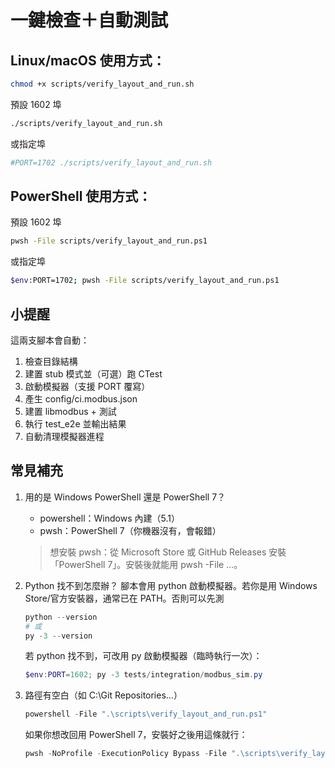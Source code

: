 # 一鍵檢查＋自動測試

## Linux/macOS 使用方式：
``` bash
chmod +x scripts/verify_layout_and_run.sh
```

預設 1602 埠
``` bash
./scripts/verify_layout_and_run.sh
```
或指定埠
``` bash
#PORT=1702 ./scripts/verify_layout_and_run.sh
```

## PowerShell 使用方式：
預設 1602 埠
``` bash
pwsh -File scripts/verify_layout_and_run.ps1
```
或指定埠
``` bash
$env:PORT=1702; pwsh -File scripts/verify_layout_and_run.ps1
```
## 小提醒
這兩支腳本會自動：
1. 檢查目錄結構
2. 建置 stub 模式並（可選）跑 CTest
3. 啟動模擬器（支援 PORT 覆寫）
4. 產生 config/ci.modbus.json
5. 建置 libmodbus + 測試
6. 執行 test_e2e 並輸出結果
7. 自動清理模擬器進程

## 常見補充
1) 用的是 Windows PowerShell 還是 PowerShell 7？
    - powershell：Windows 內建（5.1）
    - pwsh：PowerShell 7（你機器沒有，會報錯）
    > 想安裝 pwsh：從 Microsoft Store 或 GitHub Releases 安裝「PowerShell 7」。安裝後就能用 pwsh -File ...。

2) Python 找不到怎麼辦？
    腳本會用 python 啟動模擬器。若你是用 Windows Store/官方安裝器，通常已在 PATH。否則可以先測
    ```powershell
    python --version
    # 或
    py -3 --version

    ```
    若 python 找不到，可改用 py 啟動模擬器（臨時執行一次）：
    ```powershell
    $env:PORT=1602; py -3 tests/integration/modbus_sim.py
    ```
3) 路徑有空白（如 C:\Git Repositories\...）
    ```powershell
    powershell -File ".\scripts\verify_layout_and_run.ps1"

    ```
    如果你想改回用 PowerShell 7，安裝好之後用這條就行：
    ```powershell
    pwsh -NoProfile -ExecutionPolicy Bypass -File ".\scripts\verify_layout_and_run.ps1"
    ```
